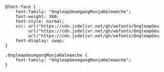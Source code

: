<pre>
@font-face {
    font-family: "OngleapGeumgangMunjaHalmaeche";
    font-weight: 300;
    font-style: normal;
    src: url("https://cdn.jsdelivr.net/gh/wefonts/OngleapGeumgangMunjaHalmaeche/OngleapGeumgangMunjaHalmaeche.woff2") format("woff2"),
         url("https://cdn.jsdelivr.net/gh/wefonts/OngleapGeumgangMunjaHalmaeche/OngleapGeumgangMunjaHalmaeche.woff") format("woff"),
         url("https://cdn.jsdelivr.net/gh/wefonts/OngleapGeumgangMunjaHalmaeche/OngleapGeumgangMunjaHalmaeche.ttf") format("truetype");
    font-display: swap;
}

.OngleapGeumgangMunjaHalmaeche {
    font-family: "OngleapGeumgangMunjaHalmaeche";
}

  
</pre>
